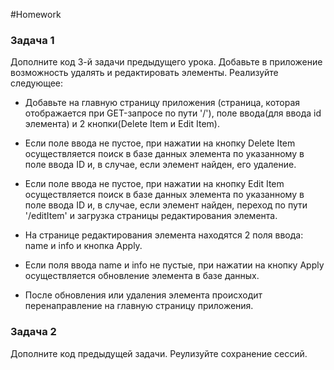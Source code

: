 #Homework

### Задача 1 
Дополните код 3-й задачи предыдущего урока. Добавьте в приложение возможность удалять и редактировать элементы. Реализуйте следующее: 
* Добавьте на главную страницу приложения (страница, которая отображается при GET-запросе по пути '/'), поле ввода(для ввода id элемента) и 2 кнопки(Delete Item и Edit Item). 

* Если поле ввода не пустое, при нажатии на кнопку Delete Item осуществляется поиск в базе данных элемента по указанному в поле ввода ID и, в случае, если элемент найден, его удаление. 

* Если поле ввода не пустое, при нажатии на кнопку Edit Item осуществляется поиск в базе данных элемента по указанному в поле ввода ID и, в случае, если элемент найден, переход по пути '/editItem' и загрузка страницы редактирования элемента. 
* На странице редактирования элемента находятся 2 поля ввода: name и info и кнопка Apply. 
* Если поля ввода name и info не пустые, при нажатии на кнопку Apply осуществляется обновление элемента в базе данных. 

* После обновления или удаления элемента происходит перенаправление на главную страницу приложения.  

### Задача 2 
Дополните код предыдущей задачи. Реулизуйте сохранение сессий. 